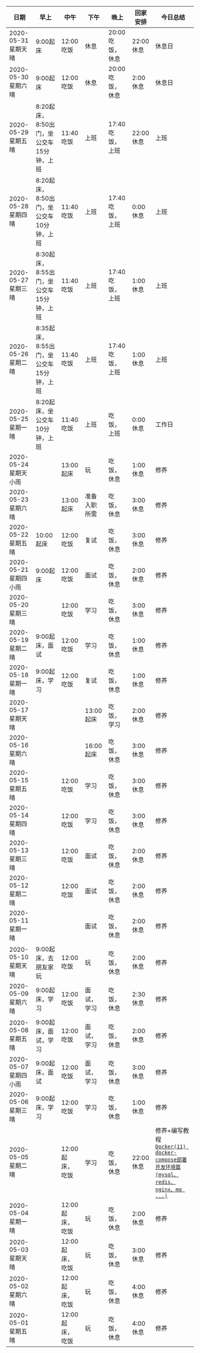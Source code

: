 
| 日期 | 早上 | 中午 | 下午 | 晚上 | 回家安排 | 今日总结 |
| ------------------- | ------------------- | ------------------- | ------------------- | ------------------- | ------------------- | ------------------- |
| 2020-05-31 星期天 晴 | 9:00起床 | 12:00吃饭 | 休息 | 20:00吃饭，休息 | 22:00休息  | 休息日 |
| 2020-05-30 星期六 晴 | 9:00起床 | 12:00吃饭 | 休息 | 20:00吃饭，休息 | 2:00休息  | 休息日 |
| 2020-05-29 星期五 晴 | 8:20起床，8:50出门，坐公交车15分钟，上班 | 11:40吃饭 | 上班 | 17:40吃饭，上班 | 22:00休息  | 上班 |
| 2020-05-28 星期四 晴 | 8:20起床，8:50出门，坐公交车10分钟，上班 | 11:40吃饭 | 上班 | 17:40吃饭，上班 | 0:00休息  | 上班 |
| 2020-05-27 星期三 晴 | 8:30起床，8:55出门，坐公交车15分钟，上班 | 11:40吃饭 | 上班 | 17:40吃饭，上班 | 1:00休息  | 上班 |
| 2020-05-26 星期二 晴 | 8:35起床，8:55出门，坐公交车15分钟，上班 | 11:40吃饭 | 上班 | 17:40吃饭，上班 | 1:00休息  | 上班 |
| 2020-05-25 星期一 晴 | 8:20起床，坐公交车10分钟，上班 | 11:40吃饭 | 上班 | 吃饭，上班 | 0:00休息  | 工作日 |
| 2020-05-24 星期天 小雨 | | 13:00起床 | 玩 | 吃饭，休息 | 1:00休息  | 修养 |
| 2020-05-23 星期六 晴 | | 13:00起床 | 准备入职所需 | 吃饭，休息 | 3:00休息  | 修养 |
| 2020-05-22 星期五 晴 | 10:00起床 | 12:00吃饭 | 复试 | 吃饭，休息 | 3:00休息  | 修养 |
| 2020-05-21 星期四 小雨 | 9:00起床 | 12:00吃饭 | 面试 | 吃饭，休息 | 2:00休息  | 修养 |
| 2020-05-20 星期三 晴 | | 12:00吃饭 | 学习 | 吃饭，休息 | 3:00休息  | 修养 |
| 2020-05-19 星期二 晴 | 9:00起床，面试 | 12:00吃饭 | 学习 | 吃饭，休息 | 1:00休息  | 修养 |
| 2020-05-18 星期一 晴 | 9:00起床，学习 | 12:00吃饭 | 复试 | 吃饭，休息 | 1:00休息  | 修养 |
| 2020-05-17 星期天 晴 | | | 13:00起床 | 吃饭，学习 | 2:00休息  | 修养 |
| 2020-05-16 星期六 晴 | | | 16:00起床 | 吃饭，休息 | 3:00休息  | 修养 |
| 2020-05-15 星期五 晴 | | 12:00吃饭 | 学习 | 吃饭，休息 | 3:00休息  | 修养 |
| 2020-05-14 星期四 晴 | | 12:00吃饭 | 学习 | 吃饭，休息 | 3:00休息  | 修养 |
| 2020-05-13 星期三 晴 | | 12:00吃饭 | 面试 | 吃饭，休息 | 2:00休息  | 修养 |
| 2020-05-12 星期二 晴 | | 12:00吃饭 | 面试 | 吃饭，休息 | 2:00休息  | 修养 |
| 2020-05-11 星期一 晴 | | | 面试 | 吃饭，休息 | 2:00休息  | 修养 |
| 2020-05-10 星期天 晴 | 9:00起床，去朋友家玩 | 12:00吃饭 | 玩 | 吃饭，休息 | 2:00休息  | 修养 |
| 2020-05-09 星期六 晴 | 9:00起床，学习 | 12:00吃饭 | 面试，学习 | 吃饭，休息 | 2:30休息  | 修养 |
| 2020-05-08 星期五 晴 | 9:00起床，面试，学习 | 12:00吃饭 | 面试，学习 | 吃饭，休息 | 2:00休息  | 修养 |
| 2020-05-07 星期四 小雨 | 9:00起床，面试 | 12:00吃饭 | 面试，学习 | 吃饭，休息 | 3:00休息  | 修养 |
| 2020-05-06 星期三 晴 | 9:00起床，学习 | 12:00吃饭 | 学习 | 吃饭，休息 | 1:00休息  | 修养 |
| 2020-05-05 星期二 晴 |  | 12:00起床，吃饭 | 学习 | 吃饭，休息 | 22:00休息  | 修养+编写教程[`Docker(11) docker-compose部署开发环境篇(mysql、redis、nginx、mq ...)`](https://zhengqing.blog.csdn.net/article/details/105937297) |
| 2020-05-04 星期一 晴 |  | 12:00起床，吃饭 | 玩 | 吃饭，休息 | 2:00休息  | 修养 |
| 2020-05-03 星期天 晴 |  | 12:00起床，吃饭 | 玩 | 吃饭，休息 | 3:00休息  | 修养 |
| 2020-05-02 星期六 晴 |  | 12:00起床，吃饭 | 玩 | 吃饭，休息 | 4:00休息  | 修养 |
| 2020-05-01 星期五 晴 |  | 12:00起床，吃饭 | 玩 | 吃饭，休息 | 4:00休息  | 修养 |
